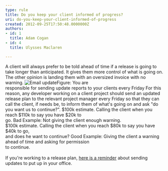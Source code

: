 ```yaml
---
type: rule
title: Do you keep your client informed of progress?
uri: do-you-keep-your-client-informed-of-progress
created: 2012-09-25T17:50:48.0000000Z
authors:
- id: 1
  title: Adam Cogan
- id: 4
  title: Ulysses Maclaren

---
```


 
A client will always prefer to be told ahead of time if a release is going to take                     longer than anticipated. It gives them more control of what is going on. The other                     opinion is landing them with an oversized invoice with no warning.
 ![Email update](/ssw/Standards/Rules/Images/email-update.jpg)Figure: You are<br>                            responsible for sending update reports to your clients every Friday
For this reason, any developer working on a client project should send an updated                     release plan to the relevant project manager every Friday so that they can call                     the client, if needs be, to inform them of what's going on and ask "do you want                     us to continue?".
$100k estimate. Calling the client when you reach $110k to say you have $20k to<br>                        go.                         Bad Example: Not giving the client enough warning.<br>                    $100k estimate. Calling the client when you reach $80k to say you have $40k to go,<br>                        and does he want to continue?                         Good Example: Giving the client a warning ahead of time and asking for permission<br>                        to continue.<br>                    
If you're working to a release plan, [here is a reminder](/ssw/Standards/Rules/Images/fridaySign.jpg) about sending updates to put up in your office.

